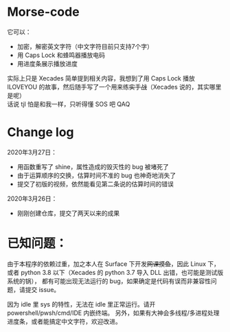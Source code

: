# Morse-code
它可以：
- 加密，解密英文字符（中文字符目前只支持7个字）
- 用 Caps Lock 和蜂鸣器播放电码
- 用进度条展示播放进度

实际上只是 Xecades 简单提到相关内容，我想到了用 Caps Lock 播放 ILOVEYOU 的故事，然后随手写了一个用来练~~实~~手~~战~~（Xecades 说的，其实哪里是呢）\
话说 tjl 怕是和我一样，只听得懂 SOS 吧 QAQ

# Change log
2020年3月27日：
- 用函数重写了 shine，属性造成的毁灭性的 bug 被堵死了
- 由于运算顺序的交换，估算时间不准的 bug 也神奇地消失了
- 提交了初版的视频，依然能看见第二条说的估算时间的错误

2020年3月26日：
- 刚刚创建仓库，提交了两天以来的成果

# 已知问题：
由于本程序的依赖过重，加之本人在 Surface 下开发~~网课摸鱼~~，因此 Linux 下，
或者 python 3.8 以下（Xecades 的 python 3.7 导入 DLL 出错，也可能是测试版系统的锅），
都有可能出现无法运行的 bug，如果确定是代码有误而非兼容性问题，请提交 issue。

因为 idle 里 sys 的特性，无法在 idle 里正常运行。请开 powershell/pwsh/cmd/IDE 内嵌终端。
另外，如果有大神会多线程/多进程处理进度条，或者能搞定中文字符，欢迎改进。
